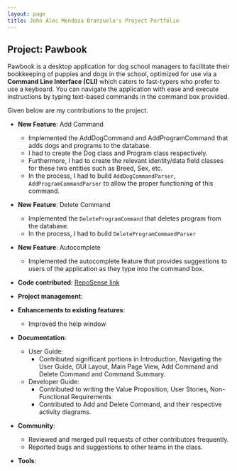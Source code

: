 ```yaml
---
layout: page
title: John Alec Mendoza Branzuela's Project Portfolio
---
```

## Project: Pawbook

Pawbook is a desktop application for dog school managers to facilitate their bookkeeping of puppies and dogs in the
school, optimized for use via a **Command Line Interface (CLI)** which caters to fast-typers who prefer to use a
keyboard. You can navigate the application with ease and execute instructions by typing text-based commands in the
command box provided.

Given below are my contributions to the project.

* **New Feature**: Add Command
  * Implemented the AddDogCommand and AddProgramCommand that adds dogs and programs to the database.
  * I had to create the Dog class and Program class respectively.
  * Furthermore, I had to create the relevant identity/data field classes for these two entities such as Breed, Sex, etc.
  * In the process, I had to build `AddDogCommandParser`, `AddProgramCommandParser` to allow the proper functioning of this command.

* **New Feature**: Delete Command
  * Implemented the `DeleteProgramCommand` that deletes program from the database.
  * In the process, I had to build `DeleteProgramCommandParser`

* **New Feature**: Autocomplete
  * Implemented the autocomplete feature that provides suggestions to users of the application as they
  type into the command box.


* **Code contributed**: [RepoSense link](https://nus-cs2103-ay2021s2.github.io/tp-dashboard/?search=&sort=groupTitle&sortWithin=title&since=2021-02-19&timeframe=commit&mergegroup=&groupSelect=groupByRepos&breakdown=false&tabOpen=true&tabType=authorship&tabAuthor=branzuelajohn&tabRepo=AY2021S2-CS2103T-T10-1%2Ftp%5Bmaster%5D&authorshipIsMergeGroup=false&authorshipFileTypes=)

* **Project management**:

* **Enhancements to existing features**:
  * Improved the help window

* **Documentation**:
  * User Guide:
    * Contributed significant portions in Introduction, Navigating the User Guide,
      GUI Layout, Main Page View, Add Command and Delete Command and Command Summary.
  * Developer Guide:
    * Contributed to writing the Value Proposition, User Stories, Non-Functional Requirements
    * Contributed to Add and Delete Command, and their respective activity diagrams.

* **Community**:
  * Reviewed and merged pull requests of other contributors frequently.
  * Reported bugs and suggestions to other teams in the class.

* **Tools**:

